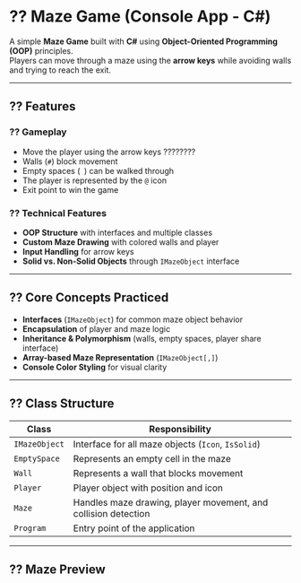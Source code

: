 # ?? Maze Game (Console App - C#)  

A simple **Maze Game** built with **C#** using **Object-Oriented Programming (OOP)** principles.  
Players can move through a maze using the **arrow keys** while avoiding walls and trying to reach the exit.  

---

## ?? Features  

### ?? Gameplay  
- Move the player using the arrow keys ????????  
- Walls (`#`) block movement  
- Empty spaces (` `) can be walked through  
- The player is represented by the `@` icon  
- Exit point to win the game  

### ?? Technical Features  
- **OOP Structure** with interfaces and multiple classes  
- **Custom Maze Drawing** with colored walls and player  
- **Input Handling** for arrow keys  
- **Solid vs. Non-Solid Objects** through `IMazeObject` interface  

---

## ?? Core Concepts Practiced  
- **Interfaces** (`IMazeObject`) for common maze object behavior  
- **Encapsulation** of player and maze logic  
- **Inheritance & Polymorphism** (walls, empty spaces, player share interface)  
- **Array-based Maze Representation** (`IMazeObject[,]`)  
- **Console Color Styling** for visual clarity  

---

## ?? Class Structure  

| Class       | Responsibility |
|-------------|----------------|
| `IMazeObject` | Interface for all maze objects (`Icon`, `IsSolid`) |
| `EmptySpace`  | Represents an empty cell in the maze |
| `Wall`        | Represents a wall that blocks movement |
| `Player`      | Player object with position and icon |
| `Maze`        | Handles maze drawing, player movement, and collision detection |
| `Program`     | Entry point of the application |

---

## ?? Maze Preview  

